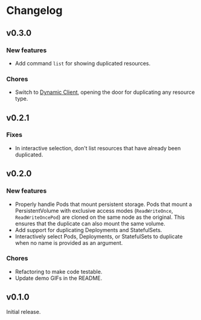 # Changelog

## v0.3.0

### New features

* Add command `list` for showing duplicated resources.

### Chores

* Switch to [Dynamic Client](https://github.com/kubernetes/client-go/blob/master/examples/dynamic-create-update-delete-deployment/README.md),
  opening the door for duplicating any resource type.

## v0.2.1

### Fixes

* In interactive selection, don't list resources that have already been duplicated.

## v0.2.0

### New features

* Properly handle Pods that mount persistent storage.
  Pods that mount a PersistentVolume with exclusive access modes (`ReadWriteOnce`, `ReadWriteOncePod`) are cloned
  on the same node as the original. This ensures that the duplicate can also mount the same volume.
* Add support for duplicating Deployments and StatefulSets.
* Interactively select Pods, Deployments, or StatefulSets to duplicate when no name is provided as an argument.

### Chores

* Refactoring to make code testable.
* Update demo GIFs in the README.

## v0.1.0

Initial release.